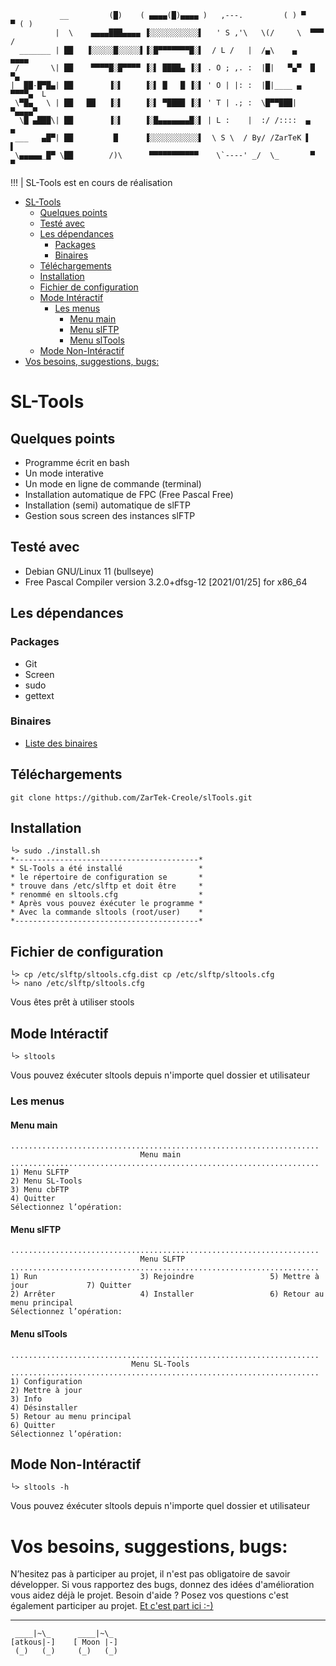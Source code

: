 ```
           __         (█)    ( ▄▄▄▄(█)▄▄▄▄ )   ,---.         ( ) ▀     ▀ ( )
          |  \    ▄▄▄▄███▄▄▄▄ ▐░░░░░░░░░░░▌   ' S ,'\   \(/     \  ▀▀▀  /
  _______ | ██   ▐░░░░░█░░░░░▌▐░█▀▀▀▀▀▀▀█░▌  / L /   |  /▄\    ▄    ▄▄▄▄
 /       \| ██    ▀▀▀▀█░█▀▀▀▀ ▐░▌ ████▄ ▐░▌ . O ; ,. :  |█|   ▀▄▀  █     ▀▄
|  ██-█▀█▄| ██        ▐░▌     ▐░▌ █   █ ▐░▌ ' O | |: :  |█|____ ▄  ▀▀▀▀▄  L
 \▀█▄   \ | ██   ██   ▐░▌     ▐░▌ ▀████ ▐░▌ ' T | .; :  \█▀▀███| ▀▄▄▄▄▀    
  \█ ▄███\| ██        ▐░▌     ▐░█▄▄▄▄▄▄▄█░▌ | L :    |  :/ /::::  ▄   ▄
 ___   ▄█▀| ██         █      ▐░░░░░░░░░░░▌  \ S \  / By/ /ZarTeK ▌   ▌
 \▄▄▄▄▄_█▀ \██        /)\      ▀▀▀▀▀▀▀▀▀▀▀    \`----' _/  \_       ▀   ▀
```
!!! | SL-Tools est en cours de réalisation
- [SL-Tools](#sl-tools)
  - [Quelques points](#quelques-points)
  - [Testé avec](#testé-avec)
  - [Les dépendances](#les-dépendances)
    - [Packages](#packages)
    - [Binaires](#binaires)
  - [Téléchargements](#téléchargements)
  - [Installation](#installation)
  - [Fichier de configuration](#fichier-de-configuration)
  - [Mode Intéractif](#mode-intreractif)
    - [Les menus](#les-menus)
      - [Menu main](#menu-main)
      - [Menu slFTP](#menu-slftp)
      - [Menu slTools](#menu-sltools)
  - [Mode Non-Intéractif](#mode-non-intreractif)
- [Vos besoins, suggestions, bugs:](#vos-besoins-suggestions-bugs)
 
# SL-Tools
## Quelques points
* Programme écrit en bash
* Un mode interative
* Un mode en ligne de commande (terminal)
* Installation automatique de FPC (Free Pascal Free)
* Installation (semi) automatique de slFTP
* Gestion sous screen des instances slFTP
## Testé avec
  * Debian GNU/Linux 11 (bullseye)
  * Free Pascal Compiler version 3.2.0+dfsg-12 [2021/01/25] for x86_64

## Les dépendances  
### Packages
* Git
* Screen
* sudo
* gettext
### Binaires
* [Liste des binaires](https://github.com/ZarTek-Creole/slTools/blob/master/usr/bin/sltools#L73)
## Téléchargements
```
git clone https://github.com/ZarTek-Creole/slTools.git
```
## Installation
```
└> sudo ./install.sh                                             
*-----------------------------------------*
* SL-Tools a été installé                 *
* le répertoire de configuration se       *
* trouve dans /etc/slftp et doit être     *
* renommé en sltools.cfg                  *
* Après vous pouvez éxécuter le programme *
* Avec la commande sltools (root/user)    *
*-----------------------------------------*
```
## Fichier de configuration
```
└> cp /etc/slftp/sltools.cfg.dist cp /etc/slftp/sltools.cfg
└> nano /etc/slftp/sltools.cfg
```
Vous êtes prêt à utiliser stools
## Mode Intéractif
```
└> sltools
```
Vous pouvez éxécuter sltools depuis n'importe quel dossier et utilisateur
### Les menus
#### Menu main
```
.....................................................................
                             Menu main
.....................................................................
1) Menu SLFTP
2) Menu SL-Tools
3) Menu cbFTP
4) Quitter
Sélectionnez l’opération: 
```
#### Menu slFTP
```
.....................................................................
                             Menu SLFTP
.....................................................................
1) Run                       3) Rejoindre                 5) Mettre à jour             7) Quitter
2) Arrêter                   4) Installer                 6) Retour au menu principal
Sélectionnez l’opération: 
```
#### Menu slTools
```
.....................................................................
                           Menu SL-Tools
.....................................................................
1) Configuration
2) Mettre à jour
3) Info
4) Désinstaller
5) Retour au menu principal
6) Quitter
Sélectionnez l’opération: 
```
## Mode Non-Intéractif
```
└> sltools -h
```
Vous pouvez éxécuter sltools depuis n'importe quel dossier et utilisateur

# Vos besoins, suggestions, bugs: 
N’hesitez pas à participer au projet, il n'est pas obligatoire de savoir développer.
Si vous rapportez des bugs, donnez des idées d'amélioration vous aidez déjà le projet.
Besoin d'aide ? Posez vos questions c'est également participer au projet.
[Et c'est part ici :-)](https://github.com/ZarTek-Creole/slTools/issues/new)


---
```
 ____|~\_      ____|~\_
[atkous|-]    [ Moon |-]
 (_)   (_)     (_)   (_)
```




